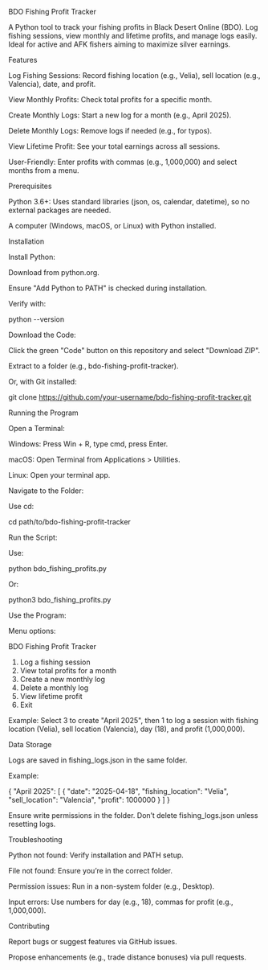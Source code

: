 BDO Fishing Profit Tracker

A Python tool to track your fishing profits in Black Desert Online (BDO). Log fishing sessions, view monthly and lifetime profits, and manage logs easily. Ideal for active and AFK fishers aiming to maximize silver earnings.

Features





Log Fishing Sessions: Record fishing location (e.g., Velia), sell location (e.g., Valencia), date, and profit.



View Monthly Profits: Check total profits for a specific month.



Create Monthly Logs: Start a new log for a month (e.g., April 2025).



Delete Monthly Logs: Remove logs if needed (e.g., for typos).



View Lifetime Profit: See your total earnings across all sessions.



User-Friendly: Enter profits with commas (e.g., 1,000,000) and select months from a menu.

Prerequisites





Python 3.6+: Uses standard libraries (json, os, calendar, datetime), so no external packages are needed.



A computer (Windows, macOS, or Linux) with Python installed.

Installation





Install Python:





Download from python.org.



Ensure "Add Python to PATH" is checked during installation.



Verify with:

python --version



Download the Code:





Click the green "Code" button on this repository and select "Download ZIP".



Extract to a folder (e.g., bdo-fishing-profit-tracker).



Or, with Git installed:

git clone https://github.com/your-username/bdo-fishing-profit-tracker.git

Running the Program





Open a Terminal:





Windows: Press Win + R, type cmd, press Enter.



macOS: Open Terminal from Applications > Utilities.



Linux: Open your terminal app.



Navigate to the Folder:





Use cd:

cd path/to/bdo-fishing-profit-tracker



Run the Script:





Use:

python bdo_fishing_profits.py

Or:

python3 bdo_fishing_profits.py



Use the Program:





Menu options:

BDO Fishing Profit Tracker
1. Log a fishing session
2. View total profits for a month
3. Create a new monthly log
4. Delete a monthly log
5. View lifetime profit
6. Exit



Example: Select 3 to create "April 2025", then 1 to log a session with fishing location (Velia), sell location (Valencia), day (18), and profit (1,000,000).

Data Storage





Logs are saved in fishing_logs.json in the same folder.



Example:

{
    "April 2025": [
        {
            "date": "2025-04-18",
            "fishing_location": "Velia",
            "sell_location": "Valencia",
            "profit": 1000000
        }
    ]
}



Ensure write permissions in the folder. Don’t delete fishing_logs.json unless resetting logs.

Troubleshooting





Python not found: Verify installation and PATH setup.



File not found: Ensure you’re in the correct folder.



Permission issues: Run in a non-system folder (e.g., Desktop).



Input errors: Use numbers for day (e.g., 18), commas for profit (e.g., 1,000,000).

Contributing





Report bugs or suggest features via GitHub issues.



Propose enhancements (e.g., trade distance bonuses) via pull requests.



